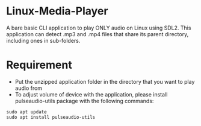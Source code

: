 # Linux-Media-Player
A bare basic CLI application to play ONLY audio on Linux using SDL2. This application can detect .mp3 and .mp4 files that share its parent directory, including ones in sub-folders.

# Requirement
- Put the unzipped application folder in the directory that you want to play audio from
- To adjust volume of device with the application, please install pulseaudio-utils package with the following commands:
```
sudo apt update
sudo apt install pulseaudio-utils
```

